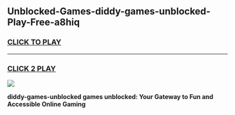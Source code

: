 
## Unblocked-Games-diddy-games-unblocked-Play-Free-a8hiq
<h3>
<a href="https://premium76.site?title=diddy-games-unblocked&ref=18A1">CLICK TO PLAY</a></h3>
<hr>

<h3>
<a href="https://premium76.site?title=diddy-games-unblocked&ref=18A1">CLICK 2 PLAY</a>
  
</h3>

<a href="https://premium76.site?title=diddy-games-unblocked&ref=18A1"><img src="https://clearcache.store/games.png"></a>


**diddy-games-unblocked games unblocked: Your Gateway to Fun and Accessible Online Gaming**
